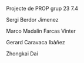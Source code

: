 Projecte de PROP grup 23 7.4

Sergi Berdor Jimenez

Marco Madalin Farcas Vinter

Gerard Caravaca Ibàñez

Zhongkai Dai
